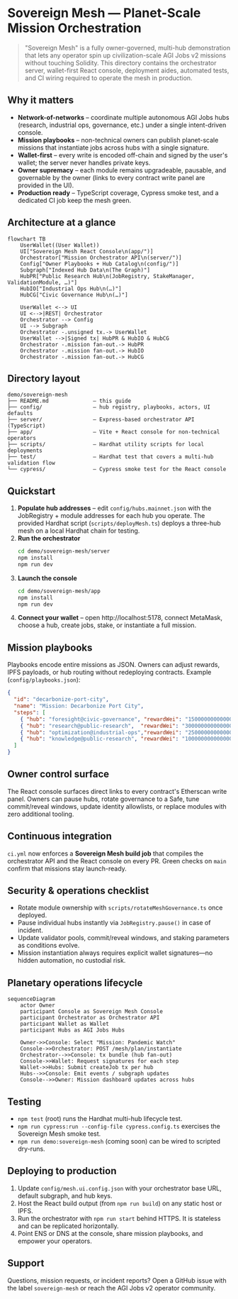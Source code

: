 # Sovereign Mesh — Planet-Scale Mission Orchestration

> "Sovereign Mesh" is a fully owner-governed, multi-hub demonstration that lets any operator spin up civilization-scale AGI Jobs v2 missions without touching Solidity. This directory contains the orchestrator server, wallet-first React console, deployment aides, automated tests, and CI wiring required to operate the mesh in production.

## Why it matters

- **Network-of-networks** – coordinate multiple autonomous AGI Jobs hubs (research, industrial ops, governance, etc.) under a single intent-driven console.
- **Mission playbooks** – non-technical owners can publish planet-scale missions that instantiate jobs across hubs with a single signature.
- **Wallet-first** – every write is encoded off-chain and signed by the user's wallet; the server never handles private keys.
- **Owner supremacy** – each module remains upgradeable, pausable, and governable by the owner (links to every contract write panel are provided in the UI).
- **Production ready** – TypeScript coverage, Cypress smoke test, and a dedicated CI job keep the mesh green.

## Architecture at a glance

```mermaid
flowchart TB
    UserWallet((User Wallet))
    UI["Sovereign Mesh React Console\n(app/")]
    Orchestrator["Mission Orchestrator API\n(server/")]
    Config["Owner Playbooks + Hub Catalog\n(config/")]
    Subgraph["Indexed Hub Data\n(The Graph)"]
    HubPR["Public Research Hub\n(JobRegistry, StakeManager, ValidationModule, …)"]
    HubIO["Industrial Ops Hub\n(…)"]
    HubCG["Civic Governance Hub\n(…)"]

    UserWallet <--> UI
    UI <-->|REST| Orchestrator
    Orchestrator --> Config
    UI --> Subgraph
    Orchestrator -.unsigned tx.-> UserWallet
    UserWallet -->|Signed tx| HubPR & HubIO & HubCG
    Orchestrator -.mission fan-out.-> HubPR
    Orchestrator -.mission fan-out.-> HubIO
    Orchestrator -.mission fan-out.-> HubCG
```

## Directory layout

```
demo/sovereign-mesh
├── README.md              – this guide
├── config/                – hub registry, playbooks, actors, UI defaults
├── server/                – Express-based orchestrator API (TypeScript)
├── app/                   – Vite + React console for non-technical operators
├── scripts/               – Hardhat utility scripts for local deployments
├── test/                  – Hardhat test that covers a multi-hub validation flow
└── cypress/               – Cypress smoke test for the React console
```

## Quickstart

1. **Populate hub addresses** – edit `config/hubs.mainnet.json` with the JobRegistry + module addresses for each hub you operate. The provided Hardhat script (`scripts/deployMesh.ts`) deploys a three-hub mesh on a local Hardhat chain for testing.
2. **Run the orchestrator**
   ```bash
   cd demo/sovereign-mesh/server
   npm install
   npm run dev
   ```
3. **Launch the console**
   ```bash
   cd demo/sovereign-mesh/app
   npm install
   npm run dev
   ```
4. **Connect your wallet** – open http://localhost:5178, connect MetaMask, choose a hub, create jobs, stake, or instantiate a full mission.

## Mission playbooks

Playbooks encode entire missions as JSON. Owners can adjust rewards, IPFS payloads, or hub routing without redeploying contracts. Example (`config/playbooks.json`):

```json
{
  "id": "decarbonize-port-city",
  "name": "Mission: Decarbonize Port City",
  "steps": [
    { "hub": "foresight@civic-governance", "rewardWei": "1500000000000000000", "uri": "ipfs://playbook/foresight/port-emissions" },
    { "hub": "research@public-research",  "rewardWei": "3000000000000000000", "uri": "ipfs://playbook/research/abatement-options" },
    { "hub": "optimization@industrial-ops","rewardWei": "2500000000000000000", "uri": "ipfs://playbook/optimization/logistics-plan" },
    { "hub": "knowledge@public-research", "rewardWei": "1000000000000000000", "uri": "ipfs://playbook/knowledge/policy-brief" }
  ]
}
```

## Owner control surface

The React console surfaces direct links to every contract's Etherscan write panel. Owners can pause hubs, rotate governance to a Safe, tune commit/reveal windows, update identity allowlists, or replace modules with zero additional tooling.

## Continuous integration

`ci.yml` now enforces a **Sovereign Mesh build job** that compiles the orchestrator API and the React console on every PR. Green checks on `main` confirm that missions stay launch-ready.

## Security & operations checklist

- Rotate module ownership with `scripts/rotateMeshGovernance.ts` once deployed.
- Pause individual hubs instantly via `JobRegistry.pause()` in case of incident.
- Update validator pools, commit/reveal windows, and staking parameters as conditions evolve.
- Mission instantiation always requires explicit wallet signatures—no hidden automation, no custodial risk.

## Planetary operations lifecycle

```mermaid
sequenceDiagram
    actor Owner
    participant Console as Sovereign Mesh Console
    participant Orchestrator as Orchestrator API
    participant Wallet as Wallet
    participant Hubs as AGI Jobs Hubs

    Owner->>Console: Select "Mission: Pandemic Watch"
    Console->>Orchestrator: POST /mesh/plan/instantiate
    Orchestrator-->>Console: tx bundle (hub fan-out)
    Console->>Wallet: Request signatures for each step
    Wallet->>Hubs: Submit createJob tx per hub
    Hubs-->>Console: Emit events / subgraph updates
    Console-->>Owner: Mission dashboard updates across hubs
```

## Testing

- `npm test` (root) runs the Hardhat multi-hub lifecycle test.
- `npm run cypress:run --config-file cypress.config.ts` exercises the Sovereign Mesh smoke test.
- `npm run demo:sovereign-mesh` (coming soon) can be wired to scripted dry-runs.

## Deploying to production

1. Update `config/mesh.ui.config.json` with your orchestrator base URL, default subgraph, and hub keys.
2. Host the React build output (from `npm run build`) on any static host or IPFS.
3. Run the orchestrator with `npm run start` behind HTTPS. It is stateless and can be replicated horizontally.
4. Point ENS or DNS at the console, share mission playbooks, and empower your operators.

## Support

Questions, mission requests, or incident reports? Open a GitHub issue with the label `sovereign-mesh` or reach the AGI Jobs v2 operator community.
